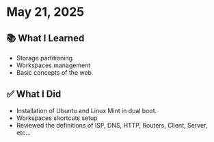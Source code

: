 # May 21, 2025

## 📚 What I Learned
- Storage partitioning
- Workspaces management
- Basic concepts of the web

## ✅ What I Did
- Installation of Ubuntu and Linux Mint in dual boot.
- Workspaces shortcuts setup 
- Reviewed the definitions of ISP, DNS, HTTP, Routers, Client, Server, etc...